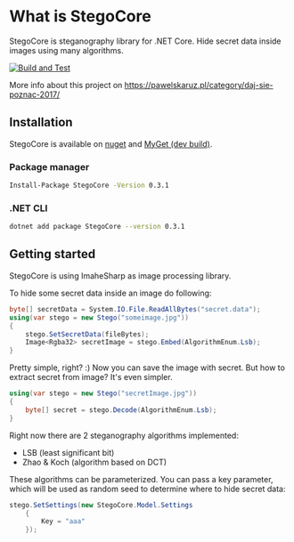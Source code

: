 # What is StegoCore

StegoCore is steganography library for .NET Core. Hide secret data inside images using many algorithms.

[![Build and Test](https://github.com/paw3lx/StegoCore/actions/workflows/ci-build-and-test.yml/badge.svg?branch=master)](https://github.com/paw3lx/StegoCore/actions/workflows/ci-build-and-test.yml)

More info about this project on <https://pawelskaruz.pl/category/daj-sie-poznac-2017/>

## Installation

StegoCore is available on [nuget](https://www.nuget.org/packages/StegoCore/) and [MyGet (dev build)](https://www.myget.org/feed/stegocore/package/nuget/StegoCore).

### Package manager

```bash
Install-Package StegoCore -Version 0.3.1
```

### .NET CLI

```bash
dotnet add package StegoCore --version 0.3.1
```

## Getting started

StegoCore is using ImaheSharp as image processing library.

To hide some secret data inside an image do following:

```cs
byte[] secretData = System.IO.File.ReadAllBytes("secret.data");
using(var stego = new Stego("someimage.jpg"))
{
    stego.SetSecretData(fileBytes);
    Image<Rgba32> secretImage = stego.Embed(AlgorithmEnum.Lsb);
}
```

Pretty simple, right? :) Now you can save the image with secret. But how to extract secret from image? It's even simpler.

```cs
using(var stego = new Stego("secretImage.jpg"))
{
    byte[] secret = stego.Decode(AlgorithmEnum.Lsb);
}
```

Right now there are 2 steganography algorithms implemented:

- LSB (least significant bit)
- Zhao & Koch (algorithm based on DCT)

These algorithms can be parameterized. You can pass a key parameter, which will be used as random seed to determine where to hide secret data:

```cs
stego.SetSettings(new StegoCore.Model.Settings
    {
        Key = "aaa"
    });
```
